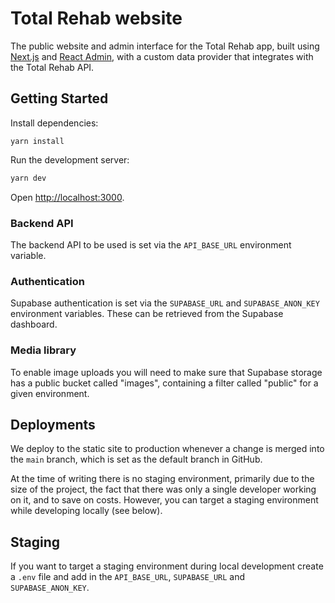 # Total Rehab website

The public website and admin interface for the Total Rehab app, built using
[Next.js](https://nextjs.org/docs) and [React Admin](https://marmelab.com/react-admin/),
with a custom data provider that integrates with the Total Rehab API.

## Getting Started

Install dependencies:

```text
yarn install
```

Run the development server:

```bash
yarn dev
```

Open [http://localhost:3000](http://localhost:3000).

### Backend API

The backend API to be used is set via the `API_BASE_URL` environment variable.

### Authentication

Supabase authentication is set via the `SUPABASE_URL` and `SUPABASE_ANON_KEY`
environment variables. These can be retrieved from the Supabase dashboard.

### Media library

To enable image uploads you will need to make sure that Supabase storage has
a public bucket called "images", containing a filter called "public" for a given
environment.

## Deployments

We deploy to the static site to production whenever a change is merged into the
`main` branch, which is set as the default branch in GitHub.

At the time of writing there is no staging environment, primarily due to the
size of the project, the fact that there was only a single developer working
on it, and to save on costs. However, you can target a staging environment while
developing locally (see below).

## Staging

If you want to target a staging environment during local development create a
`.env` file and add in the `API_BASE_URL`, `SUPABASE_URL` and `SUPABASE_ANON_KEY`.
